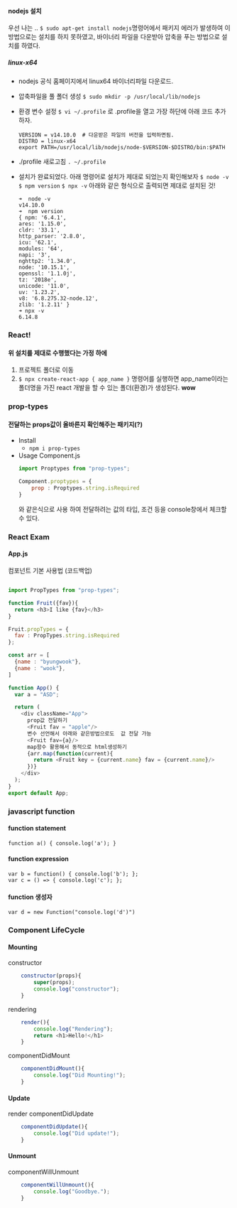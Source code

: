 #### nodejs 설치 
우선 나는 .. `$ sudo apt-get install nodejs`명령어에서 패키지 에러가 발생하여 이 방법으로는 설치를 하지 못하였고, 바이너리 파일을 다운받아 압축을 푸는 방법으로 설치를 하였다.
##### linux-x64
- nodejs 공식 홈페이지에서 linux64 바이너리파일 다운로드.
- 압축파일을 풀 폴더 생성
	`$ sudo mkdir -p /usr/local/lib/nodejs`
	
- 환경 변수 설정
	`$ vi ~/.profile` 로 .profile을 열고 가장 하단에 아래 코드 추가하자.
	```
	VERSION = v14.10.0  # 다운받은 파일의 버전을 입력하면됨.
	DISTRO = linux-x64
	export PATH=/usr/local/lib/nodejs/node-$VERSION-$DISTRO/bin:$PATH
	```
- ./profile 새로고침
	`. ~/.profile`
- 설치가 완료되었다. 아래 명령어로 설치가 제대로 되었는지 확인해보자
	`$ node -v`
	`$ npm version`
	`$ npx -v`
	아래와 같은 형식으로 출력되면 제대로 설치된 것!
	```
	➜  node -v
	v14.10.0
	➜  npm version
	{ npm: '6.4.1',
	ares: '1.15.0',
	cldr: '33.1',
	http_parser: '2.8.0',
	icu: '62.1',
	modules: '64',
	napi: '3',
	nghttp2: '1.34.0',
	node: '10.15.1',
	openssl: '1.1.0j',
	tz: '2018e',
	unicode: '11.0',
	uv: '1.23.2',
	v8: '6.8.275.32-node.12',
	zlib: '1.2.11' }
	➜ npx -v
	6.14.8
	```

### React!
#### 위 설치를 제대로 수행했다는 가정 하에 
1. 프로젝트 폴더로 이동
2. `$ npx create-react-app { app_name }` 명령어를 실행하면 app_name이라는 폴더명을 가진 react 개발을 할 수 있는 폴더(환경)가 생성된다. **wow**<br>


### prop-types
#### 전달하는 props값이 올바른지 확인해주는 패키지(?)
- Install
	- `npm i prop-types` 
- Usage
	Component.js<br>
	``` javascript
	import Proptypes from "prop-types";
	
	Component.proptypes = {
		prop : Proptypes.string.isRequired
	}
	```
	와 같은식으로 사용 하여 전달하려는 값의 타입, 조건 등을 console창에서 체크할 수 있다.

### React Exam
#### App.js
컴포넌트 기본 사용법  (코드백업)
```javascript

import PropTypes from "prop-types";

function Fruit({fav}){
  return <h3>I like {fav}</h3>
}

Fruit.propTypes = {
  fav : PropTypes.string.isRequired
};

const arr = [
  {name : "byungwook"},
  {name : "wook"},
]

function App() {
  var a = "ASD";

  return (
    <div className="App">
      prop값 전달하기
      <Fruit fav = "apple"/>
      변수 선언해서 아래와 같은방법으로도  값 전달 가능
      <Fruit fav={a}/>
      map함수 활용해서 동적으로 html생성하기
      {arr.map(function(current){
        return <Fruit key = {current.name} fav = {current.name}/>
      })}
    </div>
  );
}
export default App;

```

### javascript function
#### function statement
`function a() { console.log('a'); }`
#### function expression
`var b = function() { console.log('b'); };`<br>
`var c = () => { console.log('c'); };`
#### function 생성자
`var d = new Function("console.log('d')")`


### Component LifeCycle
#### Mounting
constructor
```javascript
	constructor(props){
		super(props);
		console.log("constructor");
	}
```
rendering
```javascript
	render(){
		console.log("Rendering");
		return <h1>Hello!</h1>
	}
```
componentDidMount
```javascript
	componentDidMount(){
		console.log("Did Mounting!");
	}
```
#### Update
render
componentDidUpdate
```javascript
	componentDidUpdate(){
		console.log("Did update!");
	}
```
#### Unmount
componentWillUnmount
```javascript
	componentWillUnmount(){
		console.log("Goodbye.");
	}
